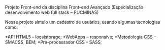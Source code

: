 Projeto Front-end da disciplina Front-end Avançado (Especialização desenvolvimento web full stack – PUCMINAS)

Nesse projeto simulo um cadastro de usuários, usando algumas tecnologias como:

*API HTML5 – localstorage;
*WebApps – responsive;
*Metodologia CSS – SMACSS, BEM;
*Pré-processador CSS – SASS;

